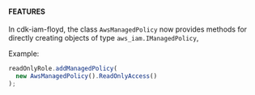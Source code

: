 #### FEATURES

In cdk-iam-floyd, the class `AwsManagedPolicy` now provides methods for directly creating objects of type `aws_iam.IManagedPolicy`,

Example:

```ts
readOnlyRole.addManagedPolicy(
  new AwsManagedPolicy().ReadOnlyAccess()
);
```

